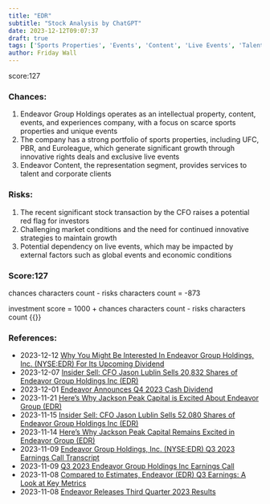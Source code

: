 ```yaml
---
title: "EDR"
subtitle: "Stock Analysis by ChatGPT"
date: 2023-12-12T09:07:37
draft: true
tags: ['Sports Properties', 'Events', 'Content', 'Live Events', 'Talent Representation']
author: Friday Wall
---
```


score:127
### Chances:
1. Endeavor Group Holdings operates as an intellectual property, content, events, and experiences company, with a focus on scarce sports properties and unique events
2. The company has a strong portfolio of sports properties, including UFC, PBR, and Euroleague, which generate significant growth through innovative rights deals and exclusive live events
3. Endeavor Content, the representation segment, provides services to talent and corporate clients
### Risks:
1. The recent significant stock transaction by the CFO raises a potential red flag for investors
2. Challenging market conditions and the need for continued innovative strategies to maintain growth
3. Potential dependency on live events, which may be impacted by external factors such as global events and economic conditions
### Score:127
chances characters count - risks characters count = -873

investment score = 1000 + chances characters count - risks characters count
{{<tradingview symbol="NYSE:EDR">}}
### References:
- 2023-12-12 [Why You Might Be Interested In Endeavor Group Holdings, Inc. (NYSE:EDR) For Its Upcoming Dividend](https://finance.yahoo.com/news/why-might-interested-endeavor-group-190104320.html)
- 2023-12-07 [Insider Sell: CFO Jason Lublin Sells 20,832 Shares of Endeavor Group Holdings Inc (EDR)](https://finance.yahoo.com/news/insider-sell-cfo-jason-lublin-220509306.html)
- 2023-12-01 [Endeavor Announces Q4 2023 Cash Dividend](https://finance.yahoo.com/news/endeavor-announces-q4-2023-cash-130000094.html)
- 2023-11-21 [Here’s Why Jackson Peak Capital is Excited About Endeavor Group (EDR)](https://finance.yahoo.com/news/why-jackson-peak-capital-excited-063607744.html)
- 2023-11-15 [Insider Sell: CFO Jason Lublin Sells 52,080 Shares of Endeavor Group Holdings Inc (EDR)](https://finance.yahoo.com/news/insider-sell-cfo-jason-lublin-120409670.html)
- 2023-11-14 [Here’s Why Jackson Peak Capital Remains Excited in Endeavor Group (EDR)](https://finance.yahoo.com/news/why-jackson-peak-capital-remains-054109852.html)
- 2023-11-09 [Endeavor Group Holdings, Inc. (NYSE:EDR) Q3 2023 Earnings Call Transcript](https://finance.yahoo.com/news/endeavor-group-holdings-inc-nyse-145151581.html)
- 2023-11-09 [Q3 2023 Endeavor Group Holdings Inc Earnings Call](https://finance.yahoo.com/news/q3-2023-endeavor-group-holdings-051152275.html)
- 2023-11-08 [Compared to Estimates, Endeavor (EDR) Q3 Earnings: A Look at Key Metrics](https://finance.yahoo.com/news/compared-estimates-endeavor-edr-q3-143027946.html)
- 2023-11-08 [Endeavor Releases Third Quarter 2023 Results](https://finance.yahoo.com/news/endeavor-releases-third-quarter-2023-120000916.html)


                